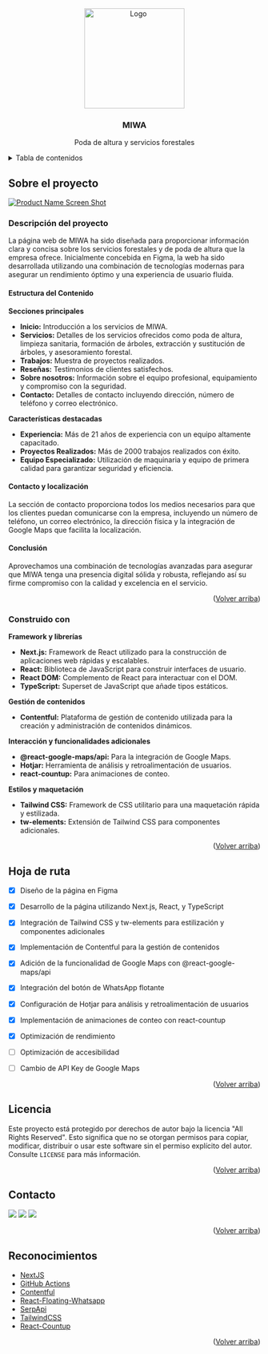 <a name="readme-top"></a>
<br />
<div align="center">
  <a href="https://github.com/patrickwebsdev/miwa">
    <img src="https://miwa.com.ar/logo.png" alt="Logo" width="200" height="200">
  </a>
<h3 align="center">MIWA</h3>
  <p align="center">
    Poda de altura y servicios forestales
    <br />
  </p>
</div>



<!-- TABLE OF CONTENTS -->
<details>
  <summary>Tabla de contenidos</summary>
  <ol>
    <li>
      <a href="#sobre-el-proyecto">Sobre el proyecto</a>
      <ul>
        <li><a href="#construido-con">Construido con</a></li>
      </ul>
    </li>
    <li><a href="#hoja-de-ruta">Hoja de ruta</a></li>
    <li><a href="#licencia">Licencia</a></li>
    <li><a href="#contacto">Contacto</a></li>
    <li><a href="#reconocimientos">Reconocimientos</a></li>
  </ol>
</details>



<!-- ABOUT THE PROJECT -->
## Sobre el proyecto

[![Product Name Screen Shot][product-screenshot]](https://example.com)

### Descripción del proyecto

La página web de MIWA ha sido diseñada para proporcionar información clara y concisa sobre los servicios forestales y de poda de altura que la empresa ofrece. Inicialmente concebida en Figma, la web ha sido desarrollada utilizando una combinación de tecnologías modernas para asegurar un rendimiento óptimo y una experiencia de usuario fluida.

#### Estructura del Contenido

**Secciones principales**

-   **Inicio:** Introducción a los servicios de MIWA.
-   **Servicios:** Detalles de los servicios ofrecidos como poda de altura, limpieza sanitaria, formación de árboles, extracción y sustitución de árboles, y asesoramiento forestal.
-   **Trabajos:** Muestra de proyectos realizados.
-   **Reseñas:** Testimonios de clientes satisfechos.
-   **Sobre nosotros:** Información sobre el equipo profesional, equipamiento y compromiso con la seguridad.
-   **Contacto:** Detalles de contacto incluyendo dirección, número de teléfono y correo electrónico.

**Características destacadas**

-   **Experiencia:** Más de 21 años de experiencia con un equipo altamente capacitado.
-   **Proyectos Realizados:** Más de 2000 trabajos realizados con éxito.
-   **Equipo Especializado:** Utilización de maquinaria y equipo de primera calidad para garantizar seguridad y eficiencia.

#### Contacto y localización

La sección de contacto proporciona todos los medios necesarios para que los clientes puedan comunicarse con la empresa, incluyendo un número de teléfono, un correo electrónico, la dirección física y la integración de Google Maps que facilita la localización.

#### Conclusión

Aprovechamos una combinación de tecnologías avanzadas para asegurar que MIWA tenga una presencia digital sólida y robusta, reflejando así su firme compromiso con la calidad y excelencia en el servicio.

<p align="right">(<a href="#readme-top">Volver arriba</a>)</p>



### Construido con

**Framework y librerías**

-   **Next.js:** Framework de React utilizado para la construcción de aplicaciones web rápidas y escalables.
-   **React:** Biblioteca de JavaScript para construir interfaces de usuario.
-   **React DOM:** Complemento de React para interactuar con el DOM.
-   **TypeScript:** Superset de JavaScript que añade tipos estáticos.

**Gestión de contenidos**

- **Contentful:** Plataforma de gestión de contenido utilizada para la creación y administración de contenidos dinámicos.

**Interacción y funcionalidades adicionales**

-   **@react-google-maps/api:** Para la integración de Google Maps.
-   **Hotjar:** Herramienta de análisis y retroalimentación de usuarios.
-   **react-countup:** Para animaciones de conteo.

**Estilos y maquetación**

-   **Tailwind CSS:** Framework de CSS utilitario para una maquetación rápida y estilizada.
-   **tw-elements:** Extensión de Tailwind CSS para componentes adicionales.
<p align="right">(<a href="#readme-top">Volver arriba</a>)</p>



<!-- ROADMAP -->
## Hoja de ruta

- [x] Diseño de la página en Figma
    
- [x] Desarrollo de la página utilizando Next.js, React, y TypeScript
    
- [x] Integración de Tailwind CSS y tw-elements para estilización y componentes adicionales
    
- [x] Implementación de Contentful para la gestión de contenidos
    
- [x]  Adición de la funcionalidad de Google Maps con @react-google-maps/api
    
- [x] Integración del botón de WhatsApp flotante
    
- [x] Configuración de Hotjar para análisis y retroalimentación de usuarios
    
- [x] Implementación de animaciones de conteo con react-countup

- [x] Optimización de rendimiento
    
- [ ] Optimización de accesibilidad

- [ ] Cambio de API Key de Google Maps

<p align="right">(<a href="#readme-top">Volver arriba</a>)</p>


<!-- LICENSE -->
## Licencia

Este proyecto está protegido por derechos de autor bajo la licencia "All Rights Reserved". Esto significa que no se otorgan permisos para copiar, modificar, distribuir o usar este software sin el permiso explícito del autor. Consulte `LICENSE` para más información.

<p align="right">(<a href="#readme-top">Volver arriba</a>)</p>



<!-- CONTACT -->
## Contacto

<a  href="https://www.linkedin.com/in/patrickwebsdev/"  target="blank"><img  src="https://skillicons.dev/icons?i=linkedin"></a>  <a  href="mailto:contacto@patricioalmada.com.ar"  target="blank"><img  src="https://skillicons.dev/icons?i=gmail"></a>  <a  href="https://discordapp.com/users/415654011887419413"  target="blank"><img  src="https://skillicons.dev/icons?i=discord"></a>

<p align="right">(<a href="#readme-top">Volver arriba</a>)</p>



<!-- ACKNOWLEDGMENTS -->
## Reconocimientos

* [NextJS](https://nextjs.org/)
* [GitHub Actions](https://github.com/features/actions)
* [Contentful](https://www.contentful.com/)
* [React-Floating-Whatsapp](https://github.com/awran5/react-floating-whatsapp)
* [SerpApi](https://serpapi.com/)
* [TailwindCSS](https://tailwindcss.com/)
* [React-Countup](https://github.com/glennreyes/react-countup)

<p align="right">(<a href="#readme-top">Volver arriba</a>)</p>



<!-- MARKDOWN LINKS & IMAGES -->
[product-screenshot]: https://images.ctfassets.net/p0c006iuv5cz/7Bmt7uv4XFppSFvIIaNy9h/7121a526c8acaf46a9499dbdf33f1488/794shots_so.png?fit=fill&w=780&r=5